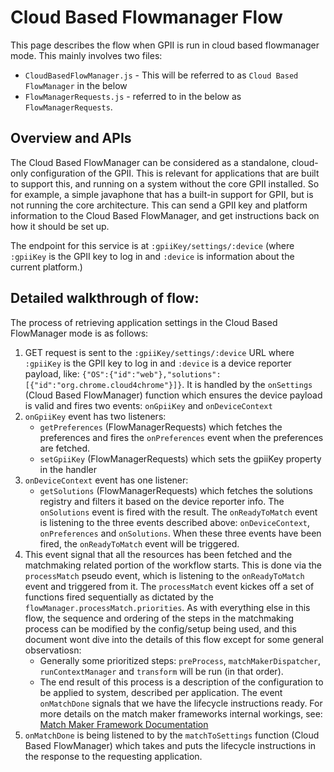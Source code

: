 # Cloud Based Flowmanager Flow

This page describes the flow when GPII is run in cloud based flowmanager mode. This mainly involves two files:

* `CloudBasedFlowManager.js` - This will be referred to as `Cloud Based FlowManager` in the below
* `FlowManagerRequests.js` - referred to in the below as `FlowManagerRequests`.

## Overview and APIs

The Cloud Based FlowManager can be considered as a standalone, cloud-only configuration of the GPII. This is relevant
for applications that are built to support this, and running on a system without the core GPII installed. So for
example, a simple javaphone that has a built-in support for GPII, but is not running the core architecture. This can
send a GPII key and platform information to the Cloud Based FlowManager, and get instructions back on how it should be
set up.

The endpoint for this service is at `:gpiiKey/settings/:device` (where `:gpiiKey` is the GPII key to log in and
`:device` is information about the current platform.)

## Detailed walkthrough of flow:

The process of retrieving application settings in the Cloud Based FlowManager mode is as follows:

1. GET request is sent to the `:gpiiKey/settings/:device` URL where `:gpiiKey` is the GPII key to log in and `:device`
   is a device reporter payload, like: `{"OS":{"id":"web"},"solutions":[{"id":"org.chrome.cloud4chrome"}]}`. It is
   handled by the `onSettings` (Cloud Based FlowManager) function which ensures the device payload is valid and fires
   two events: `onGpiiKey` and `onDeviceContext`
2. `onGpiiKey` event has two listeners:
   * `getPreferences` (FlowManagerRequests) which fetches the preferences and fires the `onPreferences` event when the
    preferences are fetched.
   * `setGpiiKey` (FlowManagerRequests) which sets the gpiiKey property in the handler
3. `onDeviceContext` event has one listener:
   * `getSolutions` (FlowManagerRequests) which fetches the solutions registry and filters it based on the device
     reporter info.  The `onSolutions` event is fired with the result. The `onReadyToMatch` event is listening to the
     three events described above: `onDeviceContext`, `onPreferences` and `onSolutions`. When these three events have
     been fired, the `onReadyToMatch` event will be triggered.
4. This event signal that all the resources has been fetched and the matchmaking related portion of the workflow starts.
   This is done via the `processMatch` pseudo event, which is listening to the `onReadyToMatch` event and triggered from
   it. The `processMatch` event kickes off a set of functions fired sequentially as dictated by the
   `flowManager.processMatch.priorities`. As with everything else in this flow, the sequence and ordering of the steps
   in the matchmaking process can be modified by the config/setup being used, and this document wont dive into the
   details of this flow except for some general observatiosn:
   * Generally some prioritized steps: `preProcess`, `matchMakerDispatcher`, `runContextManager` and `transform` will be
    run (in that order).
   * The end result of this process is a description of the configuration to be applied to system, described per
    application. The event `onMatchDone` signals that we have the lifecycle instructions ready. For more details on the
    match maker frameworks internal workings, see: [Match Maker Framework Documentation](MatchMakerFramework.md)
5. `onMatchDone` is being listened to by the `matchToSettings` function (Cloud Based FlowManager) which takes and puts
   the lifecycle instructions in the response to the requesting application.
